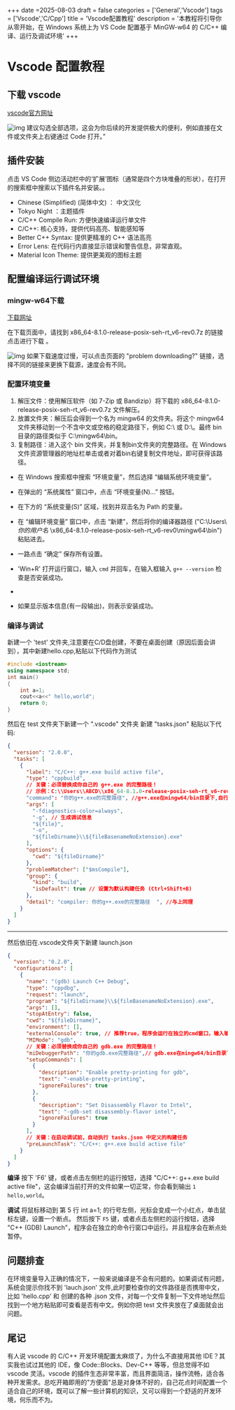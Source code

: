 +++
date =2025-08-03
draft = false
categories = ['General','Vscode']
tags = ['Vscode','C/Cpp']
title = 'Vscode配置教程'
description = '本教程将引导你从零开始，在 Windows 系统上为 VS Code 配置基于 MinGW-w64 的 C/C++ 编译、运行及调试环境'
+++

# Vscode 配置教程

## 下载 vscode 

[vscode官方网址](https://code.visualstudio.com/Download)

![img](img/download.png) 建议勾选全部选项，这会为你后续的开发提供极大的便利，例如直接在文件或文件夹上右键通过 Code 打开。” 

## 插件安装

点击 VS Code 侧边活动栏中的‘扩展’图标（通常是四个方块堆叠的形状），在打开的搜索框中搜索以下插件名并安装。。

- Chinese (Simplified) (简体中文) ： 中文汉化
- Tokyo Night ：主题插件
- C/C++ Compile Run: 方便快速编译运行单文件
- C/C++: 核心支持，提供代码高亮、智能感知等
- Better C++ Syntax: 提供更精准的 C++ 语法高亮
- Error Lens: 在代码行内直接显示错误和警告信息，非常直观。
- Material Icon Theme: 提供更美观的图标主题

## 配置编译运行调试环境

### mingw-w64下载

[下载网址](https://sourceforge.net/projects/mingw-w64/files/Toolchains%20targetting%20Win64/Personal%20Builds/mingw-builds/8.1.0/threads-posix/seh/)

在下载页面中，请找到 x86_64-8.1.0-release-posix-seh-rt_v6-rev0.7z 的链接点击进行下载 。

![img](img/mingw.png)
如果下载速度过慢，可以点击页面的 "problem downloading?" 链接，选择不同的链接来更换下载源，速度会有不同。

### 配置环境变量

1. 解压文件：使用解压软件（如 7-Zip 或 Bandizip）将下载的 x86_64-8.1.0-release-posix-seh-rt_v6-rev0.7z 文件解压。
2. 放置文件夹：解压后会得到一个名为 mingw64 的文件夹。将这个 mingw64 文件夹移动到一个不含中文或空格的稳定路径下，例如 C:\ 或 D:\。最终 bin 目录的路径类似于 C:\mingw64\bin。
3. 复制路径：进入这个 bin 文件夹，并复制bin文件夹的完整路径。在 Windows 文件资源管理器的地址栏单击或者对着bin右键复制文件地址，即可获得该路径。

- 在 Windows 搜索框中搜索 “环境变量”，然后选择 “编辑系统环境变量”。

- 在弹出的 “系统属性” 窗口中，点击 “环境变量(N)...” 按钮。

- 在下方的 “系统变量(S)” 区域，找到并双击名为 Path 的变量。

- 在 “编辑环境变量” 窗口中，点击 “新建”，然后将你的编译器路径 ("C:\Users\ *你的用户名* \x86_64-8.1.0-release-posix-seh-rt_v6-rev0\mingw64\bin") 粘贴进去。

- 一路点击 “确定” 保存所有设置。

- 'Win+R' 打开运行窗口，输入 `cmd` 并回车，在输入框输入 `g++ --version` 检查是否安装成功。
- 
- 如果显示版本信息(有一段输出)，则表示安装成功。

### 编译与调试

新建一个 'test' 文件夹,注意要在C/D盘创建，不要在桌面创建（原因后面会讲到），其中新建hello.cpp,粘贴以下代码作为测试

```cpp
#include <iostream>
using namespace std;
int main() 
{
    int a=1;
    cout<<a<<" hello,world";
    return 0;
}
```

然后在 test 文件夹下新建一个 ".vscode" 文件夹
新建 "tasks.json"
粘贴以下代码:
```json
{
  "version": "2.0.0",
  "tasks": [
    {
      "label": "C/C++: g++.exe build active file",
      "type": "cppbuild",
      // 关键：必须替换成你自己的 g++.exe 的完整路径！
      // 示例：C:\\Users\\ABCD\\x86_64-8.1.0-release-posix-seh-rt_v6-rev0\\mingw64\\bin\\g++.exe
      "command": "你的g++.exe的完整路径", //g++.exe在mingw64/bin目录下,自行查找即可，复制文件地址过来是单斜杠会报错。自行按照示例改成双斜杠即可
      "args": [
        "-fdiagnostics-color=always",
        "-g", // 生成调试信息
        "${file}",
        "-o",
        "${fileDirname}\\${fileBasenameNoExtension}.exe"
      ],
      "options": {
        "cwd": "${fileDirname}"
      },
      "problemMatcher": ["$msCompile"],
      "group": {
        "kind": "build",
        "isDefault": true // 设置为默认构建任务 (Ctrl+Shift+B)
      },
      "detail": "compiler: 你的g++.exe的完整路径  ", //与上同理
    }
  ]
}

```

----

然后依旧在.vscode文件夹下新建 launch.json

```json
{
  "version": "0.2.0",
  "configurations": [
    {
      "name": "(gdb) Launch C++ Debug",
      "type": "cppdbg",
      "request": "launch",
      "program": "${fileDirname}\\${fileBasenameNoExtension}.exe",
      "args": [],
      "stopAtEntry": false,
      "cwd": "${fileDirname}",
      "environment": [],
      "externalConsole": true, // 推荐true，程序会运行在独立的cmd窗口，输入输出更方便
      "MIMode": "gdb",
      // 关键：必须替换成你自己的 gdb.exe 的完整路径！
      "miDebuggerPath": "你的gdb.exe完整路径",// gdb.exe在mingw64/bin目录下,自行查找即可
      "setupCommands": [
        {
          "description": "Enable pretty-printing for gdb",
          "text": "-enable-pretty-printing",
          "ignoreFailures": true
        },
        {
          "description": "Set Disassembly Flavor to Intel",
          "text": "-gdb-set disassembly-flavor intel",
          "ignoreFailures": true
        }
      ],
      // 关键：在启动调试前，自动执行 tasks.json 中定义的构建任务
      "preLaunchTask": "C/C++: g++.exe build active file"
    }
  ]
}
```

**编译**
按下 'F6' 键，或者点击左侧栏的运行按钮，选择 "C/C++: g++.exe build active file"，这会编译当前打开的文件如果一切正常，你会看到输出 `1 hello,world`。

**调试**
将鼠标移动到 第 5 行 int a=1; 的行号左侧，光标会变成一个小红点，单击鼠标左键，设置一个断点。
然后按下 `F5` 键，或者点击左侧栏的运行按钮，选择 "C++ (GDB) Launch"，程序会在独立的命令行窗口中运行。并且程序会在断点处暂停。

## 问题排查

在环境变量导入正确的情况下，一般来说编译是不会有问题的。如果调试有问题，系统会提示你找不到 'lauch.json' 文件,此时要检查你的文件路径是否携带中文，比如 'hello.cpp' 和 创建的各种 .json 文件，对每一个文件复制一下文件地址然后找到一个地方粘贴即可查看是否有中文。例如你把 test 文件夹放在了桌面就会出问题。


## 尾记

有人说 vscode 的 C/C++ 开发环境配置太麻烦了，为什么不直接用其他 IDE？其实我也试过其他的 IDE，像 Code::Blocks、Dev-C++ 等等，但总觉得不如 vscode 灵活。vscode 的插件生态非常丰富，而且界面简洁，操作流畅，适合各种开发需求。总吃开箱即用的"方便面"总是对身体不好的，自己花点时间配置一个适合自己的环境，既可以了解一些计算机的知识，又可以得到一个舒适的开发环境，何乐而不为。

